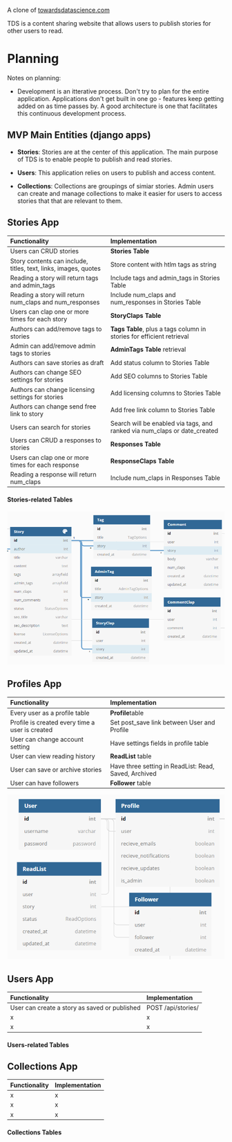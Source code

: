 A clone of [towardsdatascience.com](https://towardsdatascience.com/)

TDS is a content sharing website that allows users to publish stories for other users to read.

# Planning
Notes on planning:
- Development is an itterative process. Don't try to plan for the entire application. Applications don't get built in one go - features keep getting added on as time passes by. A good architecture is one that facilitates this continuous development process. 

## MVP Main Entities (django apps)

- <strong>Stories</strong>: Stories are at the center of this application. The main purpose of TDS is to enable people to publish and read stories. 

- <strong>Users</strong>: This application relies on users to publish and access content.

- <strong>Collections</strong>: Collections are groupings of simiar stories. Admin users can create and manage collections to make it easier for users to access stories that that are relevant to them.

## Stories App

|  Functionality  | Implementation  |
|  :--------------------------  |  :--------------------------  |
|  Users can CRUD stories  |  <strong>Stories Table</strong>  |
|  Story contents can include, titles, text, links, images, quotes  |  Store content with htlm tags as string  |
|  Reading a story will return tags and admin_tags  |  Include tags and admin_tags in Stories Table  |
|  Reading a story will return num_claps and num_responses  |  Include num_claps and num_responses in Stories Table  |
|  Users can clap one or more times for each story  |  <strong>StoryClaps Table</strong>  |
|  Authors can add/remove tags to stories  |  <strong>Tags Table</strong>, plus a tags column in stories for efficient retrieval  |
|  Admin can add/remove admin tags to stories  |  <strong>AdminTags Table</strong> retrieval  |
|  Authors can save stories as draft  |  Add status column to Stories Table  |
|  Authors can change SEO settings for stories  |  Add SEO columns to Stories Table  |
|  Authors can change licensing settings for stories  |  Add licensing columns to Stories Table  |
|  Authors can change send free link to story  |  Add free link column to Stories Table  |
|  Users can search for stories  |  Search will be enabled via tags, and ranked via num_claps or date_created  |
|  Users can CRUD a responses to stories  |   <strong>Responses Table</strong>  |
|  Users can clap one or more times for each response  |  <strong>ResponseClaps Table</strong>  |
|  Reading a response will return num_claps  |  Include num_claps in Responses Table  |

#### Stories-related Tables

![Stories Database Design](readme_assets/stories_db.PNG)

## Profiles App

|  Functionality  | Implementation  |
|  :--------------------------  |  :--------------------------  |
|  Every user as a profile table  |  <strong>Profile</strong>table  |
|  Profile is created every time a user is created  |  Set post_save link between User and Profile  |
|  User can change account setting  |  Have settings fields in profile table  |
|  User can view reading history  |  <strong>ReadList</strong> table  |
|  User can save or archive stories  |  Have three setting in ReadList: Read, Saved, Archived  |
|  User can have followers  |  <strong>Follower</strong> table  |

![Profiles Database Design](readme_assets/profiles_db.PNG)

## Users App

|  Functionality  | Implementation  |
|  :--------------------------  |  :--------------------------  |
|  User can create a story as saved or published  |  POST /api/stories/  |
|  x  |  x  |
|  x  |  x  |

#### Users-related Tables 

## Collections App

|  Functionality  | Implementation  |
|  :--------------------------  |  :--------------------------  |
|  x  |  x  |
|  x  |  x  |
|  x  |  x  |

#### Collections Tables 

